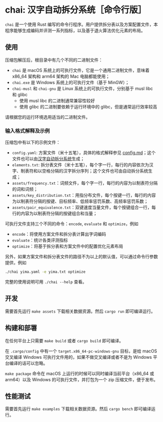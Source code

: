 # chai: 汉字自动拆分系统［命令行版］

`chai` 是一个使用 Rust 编写的命令行程序。用户提供拆分表以及方案配置文件，本程序能够生成编码并评测一系列指标，以及基于退火算法优化元素的布局。

## 使用

压缩包解压后，根目录中有几个不同的二进制文件：

- `chai` 是 macOS 系统上的可执行文件，它是一个通用二进制文件，意味着 x86_64 架构和 arm64 架构的 Mac 电脑都能使用；
- `chai.exe` 是 Windows 系统上的可执行文件（基于 MinGW）；
- `chai-musl` 和 `chai-gnu` 是 Linux 系统上的可执行文件，分别基于 musl libc 和 glibc
  - 使用 musl libc 的二进制通常兼容性较好
  - 使用 glibc 的二进制要依赖于运行环境中的 glibc，但是通常运行效率较高

请根据您的运行环境选用适当的二进制文件。

### 输入格式解释及示例

压缩包中有以下的示例文件：

- `config.yaml`: 方案文件（米十五笔），具体的格式解释参见 [config.md](https://github.com/hanzi-chai/docs/blob/main/docs/tutorial/config.md)；这个文件也可以由[汉字自动拆分系统](https://chaifen.app/)生成；
- `elements.txt`: 拆分表文件（米十五笔），每个字一行，每行的内容依次为汉字、制表符和以空格分隔的汉字拆分序列；这个文件也可由自动拆分系统生成；
- `assets/frequency.txt`：词频文件，每个字一行，每行的内容为以制表符分隔的词和词频；
- `assets/key_distribution.txt`：用指分布文件，每个按键一行，每行的内容为以制表符分隔的按键、目标频率、低频率惩罚系数、高频率惩罚系数；
- `assets/pair_equivalence.txt`：双键速度当量文件，每个按键组合一行，每行的内容为以制表符分隔的按键组合和当量；

可执行文件支持三个不同的命令：`encode`, `evaluate` 和 `optimize`，例如

- `encode`：将使用方案文件和拆分表计算出字词编码
- `evaluate`：统计各类评测指标
- `optimize`：将基于拆分表和方案文件中的配置优化元素布局

另外，如果方案文件和拆分表文件的路径不为以上的默认值，可以通过命令行参数提供，例如

```bash
./chai yima.yaml -e yima.txt optimize
```

完整的使用说明可用 `./chai --help` 查看。

## 开发

需要首先运行 `make assets` 下载相关数据资源。然后 `cargo run` 即可编译运行。

## 构建和部署

在任何平台上只需要 `make build` 或者 `cargo build` 即可编译。

在 `.cargo/config` 中有一个 `target.x86_64-pc-windows-gnu` 目标，是给 macOS 交叉编译 Windows 可执行文件用的，如果不做交叉编译或者不是为 Windows 平台编译的话可以忽略。

`make package` 命令在 macOS 上运行的时候可以同时编译当前平台（x86_64 或 arm64）以及 Windows 的可执行文件，并打包为一个 zip 压缩文件，便于发布。

## 性能测试

需要首先运行 `make examples` 下载相关数据资源。然后 `cargo bench` 即可编译运行。
